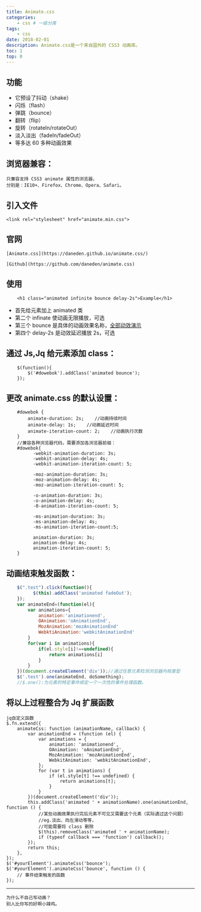 ```yaml
---
title: Animate.css
categories:
    - css # 一级分类
tags:
    - css
date: 2018-02-01
description: Animate.css是一个来自国外的 CSS3 动画库。
toc: 1
top: 0
---
```


## 功能

-   它预设了抖动（shake）
-   闪烁（flash）
-   弹跳（bounce）
-   翻转（flip）
-   旋转（rotateIn/rotateOut）
-   淡入淡出（fadeIn/fadeOut）
-   等多达 60 多种动画效果

## 浏览器兼容：

    只兼容支持 CSS3 animate 属性的浏览器，
    分别是：IE10+、Firefox、Chrome、Opera、Safari。

## 引入文件

    <link rel="stylesheet" href="animate.min.css">

## 官网

    [Animate.css](https://daneden.github.io/animate.css/)

    [Github](https://github.com/daneden/animate.css)

## 使用

```
	<h1 class="animated infinite bounce delay-2s">Example</h1>
```

-   首先给元素加上 animated 类
-   第二个 infinate 使动画无限播放，可选
-   第三个 bounce 是具体的动画效果名称，[全部动效演示](https://daneden.github.io/animate.css/)
-   第四个 delay-2s 是动效延迟播放 2s，可选

## 通过 Js,Jq 给元素添加 class：

```
	$(function(){
    	$('#dowebok').addClass('animated bounce');
	});
```

## 更改 animate.css 的默认设置：

```
	#dowebok {
	    animate-duration: 2s;    //动画持续时间
	    animate-delay: 1s;    //动画延迟时间
	    animate-iteration-count: 2;    //动画执行次数
	}
	//兼容各种浏览器代码，需要添加各浏览器前缀：
	#dowebok{
          -webkit-animation-duration: 3s;
          -webkit-animation-delay: 4s;
          -webkit-animation-iteration-count: 5;

          -moz-animation-duration: 3s;
          -moz-animation-delay: 4s;
          -moz-animation-iteration-count: 5;

          -o-animation-duration: 3s;
          -o-animation-delay: 4s;
          -0-animation-iteration-count: 5;

          -ms-animation-duration: 3s;
          -ms-animation-delay: 4s;
          -ms-animation-iteration-count:5;

          animation-duration: 3s;
          animation-delay: 4s;
          animation-iteration-count: 5;
	}
```

## 动画结束触发函数：

```js
	$(".test").click(function(){
          $(this).addClass('animated fadeOut');
	});
	var animateEnd=(function(el){
	    var animations={
	        animation:'animationend',
	        OAnimation:'oAnimationEnd',
	        MozAnimation:'mozAnimationEnd'
	        WebktiAnimation:'webkitAnimationEnd'
	    }
	    for(var i in animations){
	        if(el.style[i]!==undefined){
	            return animations[i]
	        }
	    }
	})(document.createElement('div'));//通过任意元素检测浏览器内核类型
	$('.test').one(animateEnd, doSomething);
	//$.one():为元素的特定事件绑定一个一次性的事件处理函数。
```

## 将以上过程整合为 Jq 扩展函数

```
jq自定义函数
$.fn.extend({
    animateCss: function (animationName, callback) {
        var animationEnd = (function (el) {
            var animations = {
                animation: 'animationend',
                OAnimation: 'oAnimationEnd',
                MozAnimation: 'mozAnimationEnd',
                WebkitAnimation: 'webkitAnimationEnd',
            };
            for (var t in animations) {
                if (el.style[t] !== undefined) {
                    return animations[t];
                }
            }
        })(document.createElement('div'));
        this.addClass('animated ' + animationName).one(animationEnd, function () {
            //某些动画效果执行完后元素不可见又需要这个元素（实际遇过这个问题）
            //eg.淡出、向左滑动等等，
	        //可能需要将 class 删除
            $(this).removeClass('animated ' + animationName);
            if (typeof callback === 'function') callback();
        });
        return this;
    },
});
$('#yourElement').animateCss('bounce');
$('#yourElement').animateCss('bounce', function () {
    // 事件结束触发的函数
});
```

---

    为什么不自己写动画？
    别人比你写的好啊小辣鸡。
